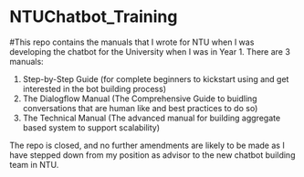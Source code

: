 # NTUChatbot_Training

#This repo contains the manuals that I wrote for NTU when I was developing the chatbot for the University when I was in Year 1. 
There are 3 manuals:
1. Step-by-Step Guide (for complete beginners to kickstart using and get interested in the bot building process) 
2. The Dialogflow Manual (The Comprehensive Guide to buidling conversations that are human like and best practices to do so)
3. The Technical Manual (The advanced manual for building aggregate based system to support scalability) 

The repo is closed, and no further amendments are likely to be made as I have stepped down from my position as advisor to the new chatbot
building team in NTU. 
